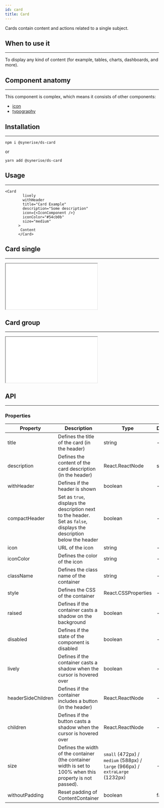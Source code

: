 ```yaml
---
id: card
title: Card
---
```


Cards contain content and actions related to a single subject.

## When to use it

---

To display any kind of content (for example, tables, charts, dashboards, and more).

## Component anatomy

---

This component is complex, which means it consists of other components:

- [icon](/docs/components/icon/)
- [typography](/docs/components/typography/)

## Installation

---

```
npm i @synerise/ds-card
```

or

```
yarn add @synerise/ds-card
```

## Usage

---

```
<Card
        lively
        withHeader
        title="Card Example"
        description="Some description"
        icon={<IconComponent />}
        iconColor="#54cb0b"
        size="medium"
      >
       Content
      </Card>
```

## Card single

---

<iframe src="/storybook-static/iframe.html?id=components-card--single"></iframe>

## Card group

---

<iframe src="/storybook-static/iframe.html?id=components-card--group"></iframe>

## API

---

### Properties

| Property           | Description                                                                                                           | Type                                                                         | Default |
| ------------------ | --------------------------------------------------------------------------------------------------------------------- | ---------------------------------------------------------------------------- | ------- |
| title              | Defines the title of the card (in the header)                                                                         | string                                                                       | -       |
| description        | Defines the content of the card description (in the header)                                                           | React.ReactNode                                                              | string  |
| withHeader         | Defines if the header is shown                                                                                        | boolean                                                                      | -       |
| compactHeader      | Set as `true`, displays the description next to the header. Set as `false`, displays the description below the header | boolean                                                                      | -       |
| icon               | URL of the icon                                                                                                       | string                                                                       | -       |
| iconColor          | Defines the color of the icon                                                                                         | string                                                                       | -       |
| className          | Defines the class name of the container                                                                               | string                                                                       | -       |
| style              | Defines the CSS of the container                                                                                      | React.CSSProperties                                                          | -       |
| raised             | Defines if the container casts a shadow on the background                                                             | boolean                                                                      | -       |
| disabled           | Defines if the state of the component is disabled                                                                     | boolean                                                                      | -       |
| lively             | Defines if the container casts a shadow when the cursor is hovered over                                               | boolean                                                                      | -       |
| headerSideChildren | Defines if the container includes a button (in the header)                                                            | React.ReactNode                                                              | -       |
| children           | Defines if the button casts a shadow when the cursor is hovered over                                                  | React.ReactNode                                                              | -       |
| size               | Defines the width of the container (the container width is set to 100% when this property is not passed).             | `small` (472px) / `medium` (588px) / `large` (966px) / `extraLarge` (1232px) | -       |
| withoutPadding     | Reset padding of ContentContainer                                                                                     | boolean                                                                      | false   |
